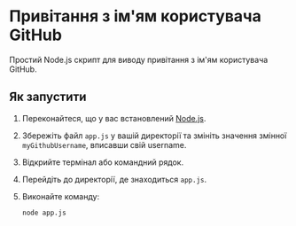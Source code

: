 # Привітання з ім'ям користувача GitHub

Простий Node.js скрипт для виводу привітання з ім'ям користувача GitHub.

## Як запустити

1. Переконайтеся, що у вас встановлений [Node.js](https://nodejs.org/).
2. Збережіть файл `app.js` у вашій директорії та змініть значення змінної `myGithubUsername`, вписавши свій username.
3. Відкрийте термінал або командний рядок.
4. Перейдіть до директорії, де знаходиться `app.js`.
5. Виконайте команду:

   ```bash
   node app.js